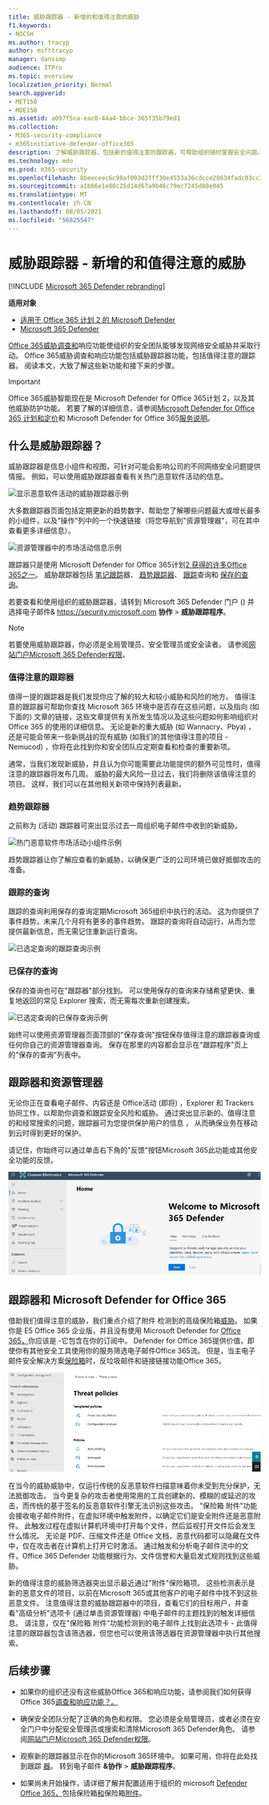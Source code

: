 ```yaml
---
title: 威胁跟踪器 - 新增的和值得注意的威胁
f1.keywords:
- NOCSH
ms.author: tracyp
author: msfttracyp
manager: dansimp
audience: ITPro
ms.topic: overview
localization_priority: Normal
search.appverid:
- MET150
- MOE150
ms.assetid: a097f5ca-eac0-44a4-bbce-365f35b79ed1
ms.collection:
- M365-security-compliance
- m365initiative-defender-office365
description: 了解威胁跟踪器，包括新的值得注意的跟踪器，可帮助组织随时掌握安全问题。
ms.technology: mdo
ms.prod: m365-security
ms.openlocfilehash: 8beeceec6c98af093d2fff30e4553a36cdcce28634fadc03cc37c22b96fc4848
ms.sourcegitcommit: a1b66e1e80c25d14d67a9b46c79ec7245d88e045
ms.translationtype: MT
ms.contentlocale: zh-CN
ms.lasthandoff: 08/05/2021
ms.locfileid: "56825547"
---
```

# <a name="threat-trackers---new-and-noteworthy"></a>威胁跟踪器 - 新增的和值得注意的威胁

[!INCLUDE [Microsoft 365 Defender rebranding](../includes/microsoft-defender-for-office.md)]

**适用对象**
- [适用于 Office 365 计划 2 的 Microsoft Defender](defender-for-office-365.md)
- [Microsoft 365 Defender](../defender/microsoft-365-defender.md)

[Office 365威胁调查和](office-365-ti.md)响应功能使组织的安全团队能够发现网络安全威胁并采取行动。 Office 365威胁调查和响应功能包括威胁跟踪器功能，包括值得注意的跟踪器。 阅读本文，大致了解这些新功能和接下来的步骤。

> [!IMPORTANT]
> Office 365威胁智能现在是 Microsoft Defender for Office 365计划 2，以及其他威胁防护功能。 若要了解的详细信息，请参阅[Microsoft Defender for Office 365 计划和定价](https://products.office.com/exchange/advance-threat-protection)和 Microsoft Defender for Office 365[服务说明](/office365/servicedescriptions/office-365-advanced-threat-protection-service-description)。

## <a name="what-are-threat-trackers"></a>什么是威胁跟踪器？

威胁跟踪器是信息小组件和视图，可针对可能会影响公司的不同网络安全问题提供情报。 例如，可以使用威胁跟踪器查看有关热门恶意软件活动的信息。

![显示恶意软件活动的威胁跟踪器示例](../../media/a883b5ac-8e2b-469a-90e0-f8ad39bb63b7.png)

大多数跟踪器页面包括定期更新的趋势数字、帮助您了解哪些问题最大或增长最多的小组件，以及"操作"列中的一个快速链接（将您导航到"资源管理器"，可在其中查看更多详细信息）。

![资源管理器中的市场活动信息示例](../../media/e426f220-fdcb-4dd9-99a2-db97dbcf71d5.png)

跟踪器只是使用 Microsoft Defender for Office 365计划[2 获得的许多Office 365之一](office-365-ti.md)。 威胁跟踪器包括 [笔记跟踪](#noteworthy-trackers)器、 [趋势跟踪器](#trending-trackers)、 [跟踪](#tracked-queries)查询和 [保存的查询](#saved-queries)。

若要查看和使用组织的威胁跟踪器，请转到 Microsoft 365 Defender 门户 () 并选择电子邮件& <https://security.microsoft.com> **协作** \> **威胁跟踪程序**。

> [!NOTE]
> 若要使用威胁跟踪器，你必须是全局管理员、安全管理员或安全读者。 请参阅[网站门户Microsoft 365 Defender权限](permissions-microsoft-365-security-center.md)。

### <a name="noteworthy-trackers"></a>值得注意的跟踪器

值得一提的跟踪器是我们发现你应了解的较大和较小威胁和风险的地方。 值得注意的跟踪器可帮助你查找 Microsoft 365 环境中是否存在这些问题，以及指向 (如下面的) 文章的链接，这些文章提供有关所发生情况以及这些问题如何影响组织对 Office 365 的使用的详细信息。 无论是新的重大威胁 (如 Wannacry、Pbya) ，还是可能会带来一些新挑战的现有威胁 (如我们的其他值得注意的项目 -Nemucod) ，你将在此找到你和安全团队应定期查看和检查的重要新项。

通常，当我们发现新威胁，并且认为你可能需要此功能提供的额外可见性时，值得注意的跟踪器将发布几周。 威胁的最大风险一旦过去，我们将删除该值得注意的项目。 这样，我们可以在其他相关新项中保持列表最新。

### <a name="trending-trackers"></a>趋势跟踪器

之前称为 (活动) 跟踪器可突出显示过去一周组织电子邮件中收到的新威胁。

![热门恶意软件市场活动小组件示例](../../media/d2ccc1a0-2a1d-4e36-99b5-6766c207772f.png)

趋势跟踪器让你了解应查看的新威胁，以确保更广泛的公司环境已做好抵御攻击的准备。

### <a name="tracked-queries"></a>跟踪的查询

跟踪的查询利用保存的查询定期Microsoft 365组织中执行的活动。 这为你提供了事件趋势，未来几个月将有更多的事件趋势。 跟踪的查询将自动运行，从而为您提供最新信息，而无需记住重新运行查询。

![已选定查询的跟踪查询示例](../../media/0c556174-06eb-4ae5-b32a-5ff76b9e4f13.png)

### <a name="saved-queries"></a>已保存的查询

保存的查询也可在"跟踪器"部分找到。 可以使用保存的查询来存储希望更快、重复地返回的常见 Explorer 搜索，而无需每次重新创建搜索。

![已选定查询的已保存查询示例](../../media/188cf3ff-58f1-41ea-81aa-76158d8f40c3.png)

始终可以使用资源管理器页面顶部的"保存查询"按钮保存值得注意的跟踪器查询或任何你自己的资源管理器查询。 保存在那里的内容都会显示在"跟踪程序"页上的"保存的查询"列表中。

## <a name="trackers-and-explorer"></a>跟踪器和资源管理器

无论你正在查看电子邮件、内容还是 Office活动 (即将) ，Explorer 和 Trackers 协同工作，以帮助你调查和跟踪安全风险和威胁。 通过突出显示新的、值得注意的和经常搜索的问题，跟踪器可为您提供保护用户的信息 ， 从而确保业务在移动到云时得到更好的保护。

请记住，你始终可以通过单击右下角的"反馈"按钮Microsoft 365此功能或其他安全功能的反馈。 

![Microsoft 365 Defender 门户](../../media/microsoft-365-defender-portal.png)

## <a name="trackers-and-microsoft-defender-for-office-365"></a>跟踪器和 Microsoft Defender for Office 365

借助我们值得注意的威胁，我们重点介绍了附件 检测到的高级保险箱[威胁](safe-attachments.md)。 如果你是 E5 Office 365 企业版，并且没有使用 Microsoft Defender for [Office 365，](defender-for-office-365.md)你应该是 -它包含在你的订阅中。 Defender for Office 365提供价值，即使你有其他安全工具使用你的服务筛选电子邮件Office 365流。 但是，当主电子邮件安全解决方案[保险箱](safe-links.md)时，反垃圾邮件和链接链接功能Office 365。

![Microsoft Defender for Office 365门户中的Microsoft 365 Defender Defender](../../media/policies.png)

在当今的威胁威胁中，仅运行传统的反恶意软件扫描意味着你未受到充分保护，无法抵御攻击。 当今更复杂的攻击者使用常用的工具创建新的、模糊的或延迟的攻击，而传统的基于签名的反恶意软件引擎无法识别这些攻击。 "保险箱 附件"功能会接收电子邮件附件，在虚拟环境中触发附件，以确定它们是安全附件还是恶意附件。 此触发过程在虚拟计算机环境中打开每个文件，然后监视打开文件后会发生什么情况。 无论是 PDF、压缩文件还是 Office 文档，恶意代码都可以隐藏在文件中，仅在攻击者在计算机上打开它时激活。 通过触发和分析电子邮件流中的文件，Office 365 Defender 功能根据行为、文件信誉和大量启发式规则找到这些威胁。

新的值得注意的威胁筛选器突出显示最近通过"附件"保险箱项。 这些检测表示是新的恶意文件的项目，以前在Microsoft 365或其他客户的电子邮件中找不到这些恶意文件。 注意值得注意的威胁跟踪器中的项目，查看它们的目标用户，并查看"高级分析"选项卡 (通过单击资源管理器) 中电子邮件的主题找到的触发详细信息。 请注意，仅在"保险箱 附件"功能检测到的电子邮件上找到此选项卡 - 此值得注意的跟踪器包含该筛选器，但您也可以使用该筛选器在资源管理器中执行其他搜索。

## <a name="next-steps"></a>后续步骤

- 如果你的组织还没有这些威胁Office 365和响应功能，请参阅我们如何获得Office 365[调查和响应功能？。](office-365-ti.md)

- 确保安全团队分配了正确的角色和权限。 您必须是全局管理员，或者必须在安全门户中分配安全管理员或搜索和清除Microsoft 365 Defender角色。 请参阅[网站门户Microsoft 365 Defender权限](permissions-microsoft-365-security-center.md)。

- 观察新的跟踪器显示在你的Microsoft 365环境中。 如果可用，你将在此处找到跟踪 [器](https://https://security.microsoft.com/)。 转到电子邮件 **&协作** \> **威胁跟踪程序**。

- 如果尚未开始操作，请详细了解并配置适用于组织的 microsoft [Defender Office 365，](defender-for-office-365.md)包括保险箱[和](safe-links.md)保险箱[附件](safe-attachments.md)。
